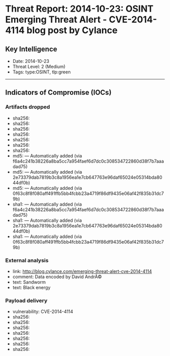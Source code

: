 # Threat Report: 2014-10-23: OSINT Emerging Threat Alert - CVE-2014-4114 blog post by Cylance


## Key Intelligence
* Date: 2014-10-23
* Threat Level: 2 (Medium)
* Tags: type:OSINT, tlp:green

---

## Indicators of Compromise (IOCs)
### Artifacts dropped
* sha256: <sha256>
* sha256: <sha256>
* sha256: <sha256>
* sha256: <sha256>
* sha256: <sha256>
* sha256: <sha256>
* sha256: <sha256>
* md5: <md5> — Automatically added (via f6a4c241b38226a8ba5cc7a954faef6d7dc0c308534722860d38f7b7aaadad75)
* md5: <md5> — Automatically added (via 2e73379dab7819b3c8a1956ea1e7cb647763e96daf65024e05314bda8044df0b)
* md5: <md5> — Automatically added (via 0f63c8f8f080aff491ffb5bb4fcbb23a4719f86df9435e06af42f835b31dc79b)
* sha1: <sha1> — Automatically added (via f6a4c241b38226a8ba5cc7a954faef6d7dc0c308534722860d38f7b7aaadad75)
* sha1: <sha1> — Automatically added (via 2e73379dab7819b3c8a1956ea1e7cb647763e96daf65024e05314bda8044df0b)
* sha1: <sha1> — Automatically added (via 0f63c8f8f080aff491ffb5bb4fcbb23a4719f86df9435e06af42f835b31dc79b)

### External analysis
* link: http://blog.cylance.com/emerging-threat-alert-cve-2014-4114
* comment: Data encoded by David AndrÃ©
* text: Sandworm
* text: Black energy

### Payload delivery
* vulnerability: CVE-2014-4114
* sha256: <sha256>
* sha256: <sha256>
* sha256: <sha256>
* sha256: <sha256>
* sha256: <sha256>
* sha256: <sha256>
* sha256: <sha256>
